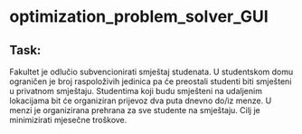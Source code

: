 # optimization_problem_solver_GUI

## Task:

 Fakultet je odlučio subvencionirati smještaj studenata. U studentskom domu ograničen je broj raspoloživih jedinica pa će preostali studenti biti smješteni u privatnom smještaju. Studentima koji budu smješteni na udaljenim lokacijama bit će organiziran prijevoz dva puta dnevno do/iz menze. U menzi je organizirana prehrana za sve studente na smještaju. Cilj je minimizirati mjesečne troškove.
